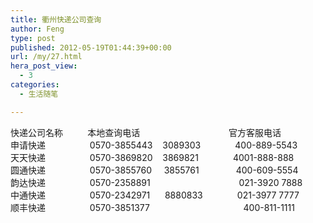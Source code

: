 ```yaml
---
title: 衢州快递公司查询
author: Feng
type: post
published: 2012-05-19T01:44:39+00:00
url: /my/27.html
hera_post_view:
  - 3
categories:
  - 生活随笔

---
```

快递公司名称          本地查询电话                                    官方客服电话  
申请快递                  0570-3855443    3089303              400-889-5543  
天天快递                  0570-3869820    3869821              4001-888-888  
圆通快递                  0570-3855760     3855761               400-609-5554  
韵达快递                  0570-2358891                                    021-3920 7888  
中通快递                  0570-2342971      8880833              021-3977 7777  
顺丰快递                  0570-3851377                                      400-811-1111